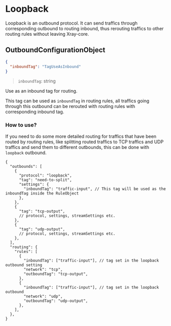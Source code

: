 # Loopback

Loopback is an outbound protocol. It can send traffics through corresponding outbound to routing inbound, thus rerouting traffics to other routing rules without leaving Xray-core.

## OutboundConfigurationObject

```json
{
  "inboundTag": "TagUseAsInbound"
}
```

> `inboundTag`: string

Use as an inbound tag for routing.

This tag can be used as `inboundTag` in routing rules, all traffics going through this outbound can be rerouted with routing rules with corresponding inbound tag.

### How to use?

If you need to do some more detailed routing for traffics that have been routed by routing rules, like splitting routed traffics to TCP traffics and UDP traffics and send them to different outbounds, this can be done with `loopback` outbound.

```jsonc
{
  "outbounds": [
    {
      "protocol": "loopback",
      "tag": "need-to-split",
      "settings": {
        "inboundTag": "traffic-input", // This tag will be used as the inboundTag inside the RuleObject
      },
    },
    {
      "tag": "tcp-output",
      // protocol, settings, streamSettings etc.
    },
    {
      "tag": "udp-output",
      // protocol, settings, streamSettings etc.
    },
  ],
  "routing": {
    "rules": [
      {
        "inboundTag": ["traffic-input"], // tag set in the loopback outbound setting
        "network": "tcp",
        "outboundTag": "tcp-output",
      },
      {
        "inboundTag": ["traffic-input"], // tag set in the loopback outbound
        "network": "udp",
        "outboundTag": "udp-output",
      },
    ],
  },
}
```
